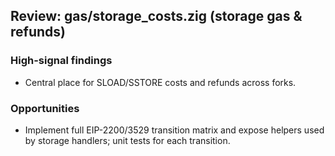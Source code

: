## Review: gas/storage_costs.zig (storage gas & refunds)

### High-signal findings

- Central place for SLOAD/SSTORE costs and refunds across forks.

### Opportunities

- Implement full EIP-2200/3529 transition matrix and expose helpers used by storage handlers; unit tests for each transition.


